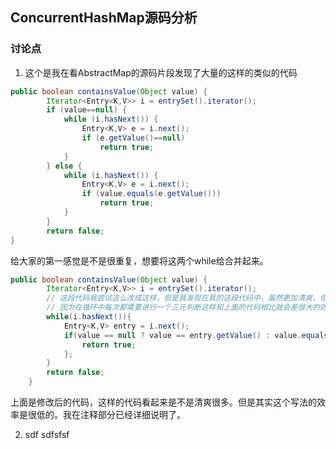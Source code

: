 ## ConcurrentHashMap源码分析

### 讨论点

1.  这个是我在看AbstractMap的源码片段发现了大量的这样的类似的代码
```java
public boolean containsValue(Object value) {
        Iterator<Entry<K,V>> i = entrySet().iterator();
        if (value==null) {
            while (i.hasNext()) {
                Entry<K,V> e = i.next();
                if (e.getValue()==null)
                    return true;
            }
        } else {
            while (i.hasNext()) {
                Entry<K,V> e = i.next();
                if (value.equals(e.getValue()))
                    return true;
            }
        } 
        return false;
}
```
给大家的第一感觉是不是很重复，想要将这两个while给合并起来。
```java
public boolean containsValue(Object value) {
        Iterator<Entry<K,V>> i = entrySet().iterator();
        // 这段代码我尝试这么改成这样，但是我发现在我的这段代码中，虽然更加清爽，但是其实效率很低，
        // 因为在循环中每次都需要进行一个三元判断这样和上面的代码相比就会差很大的效率问题。效率是最重要的，其次是重构代码
        while(i.hasNext()){
        	Entry<K,V> entry = i.next();
        	if(value == null ? value == entry.getValue() : value.equals(entry.getValue())){
        		return true;
        	};
        }
        return false;
    }
```
上面是修改后的代码，这样的代码看起来是不是清爽很多。但是其实这个写法的效率是很低的。我在注释部分已经详细说明了。

2. sdf sdfsfsf

